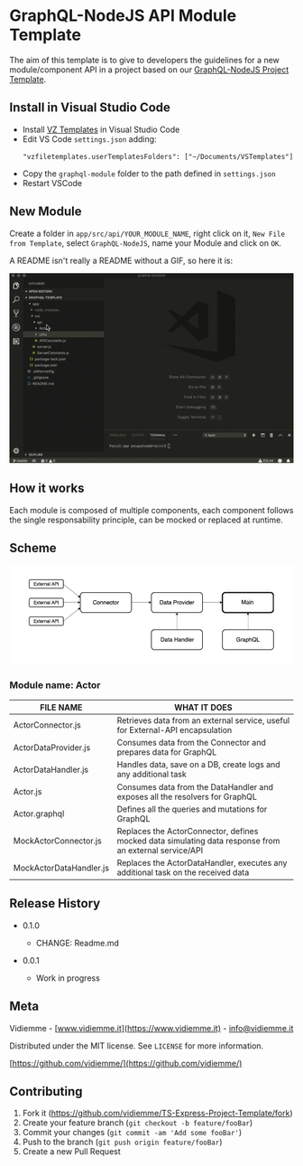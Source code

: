 # GraphQL-NodeJS API Module Template

The aim of this template is to give to developers the guidelines for a new module/component API in a project based on our [GraphQL-NodeJS Project Template](https://github.com/vidiemme/GraphQL-Template).

## Install in Visual Studio Code

- Install [VZ Templates](https://marketplace.visualstudio.com/items?itemName=VisualZoran.vz-file-templates) in Visual Studio Code
- Edit VS Code `settings.json` adding:
    ```
    "vzfiletemplates.userTemplatesFolders": ["~/Documents/VSTemplates"]
    ```
-  Copy the `graphql-module` folder to the path defined in `settings.json`
-  Restart VSCode

## New Module

Create a folder in `app/src/api/YOUR_MODULE_NAME`, right click on it, `New File from Template`, select `GraphQL-NodeJS`, name your Module and click on `OK`.

A README isn't really a README without a GIF, so here it is:

![](./new-file.gif)

## How it works
Each module is composed of multiple components, each component follows the single responsability principle, can be mocked or replaced at runtime.

## Scheme

![](./scheme.png)

### Module name: Actor
| FILE NAME | WHAT IT DOES |
| ------ | ------ |
| ActorConnector.js | Retrieves data from an external service, useful for External-API encapsulation |
| ActorDataProvider.js | Consumes data from the Connector and prepares data for GraphQL |
| ActorDataHandler.js | Handles data, save on a DB, create logs and any additional task |
| Actor.js | Consumes data from the DataHandler and exposes all the resolvers for GraphQL |
| Actor.graphql | Defines all the queries and mutations for GraphQL |
| MockActorConnector.js | Replaces the ActorConnector, defines mocked data simulating data response from an external service/API |
| MockActorDataHandler.js | Replaces the ActorDataHandler, executes any additional task on the received data |


## Release History

* 0.1.0
    * CHANGE: Readme.md

* 0.0.1
    * Work in progress

## Meta
Vidiemme - [www.vidiemme.it](https://www.vidiemme.it) - info@vidiemme.it

Distributed under the MIT license. See ``LICENSE`` for more information.

[https://github.com/vidiemme/](https://github.com/vidiemme/)

## Contributing

1. Fork it (<https://github.com/vidiemme/TS-Express-Project-Template/fork>)
2. Create your feature branch (`git checkout -b feature/fooBar`)
3. Commit your changes (`git commit -am 'Add some fooBar'`)
4. Push to the branch (`git push origin feature/fooBar`)
5. Create a new Pull Request
